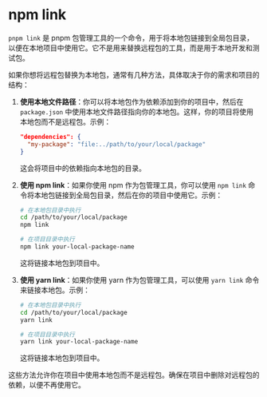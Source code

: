 # npm link

`pnpm link` 是 pnpm 包管理工具的一个命令，用于将本地包链接到全局包目录，以便在本地项目中使用它。它不是用来替换远程包的工具，而是用于本地开发和测试包。

如果你想将远程包替换为本地包，通常有几种方法，具体取决于你的需求和项目的结构：

1. **使用本地文件路径**：你可以将本地包作为依赖添加到你的项目中，然后在 `package.json` 中使用本地文件路径指向你的本地包。这样，你的项目将使用本地包而不是远程包。示例：
    
    ```json
    "dependencies": {
      "my-package": "file:../path/to/your/local/package"
    }
    
    ```
    
    这会将项目中的依赖指向本地包的目录。
    
2. **使用 npm link**：如果你使用 npm 作为包管理工具，你可以使用 `npm link` 命令将本地包链接到全局包目录，然后在你的项目中使用它。示例：
    
    ```bash
    # 在本地包目录中执行
    cd /path/to/your/local/package
    npm link
    
    # 在项目目录中执行
    npm link your-local-package-name
    
    ```
    
    这将链接本地包到项目中。
    
3. **使用 yarn link**：如果你使用 yarn 作为包管理工具，可以使用 `yarn link` 命令来链接本地包。示例：
    
    ```bash
    # 在本地包目录中执行
    cd /path/to/your/local/package
    yarn link
    
    # 在项目目录中执行
    yarn link your-local-package-name
    
    ```
    
    这将链接本地包到项目中。
    

这些方法允许你在项目中使用本地包而不是远程包。确保在项目中删除对远程包的依赖，以便不再使用它。